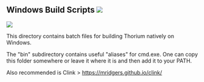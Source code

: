 ## Windows Build Scripts <img src="https://github.com/Alex313031/Thorium/blob/main/logos/STAGING/winflag_animated.gif">

<img src="https://github.com/Alex313031/Thorium/blob/main/logos/NEW/win/thorium_mini_installer_86.png">

This directory contains batch files for building Thorium natively on Windows.

The "bin" subdirectory contains useful "aliases" for cmd.exe. One can copy this folder somewhere or leave it where it is and then add it to your PATH.

Also recommended is Clink > https://mridgers.github.io/clink/
